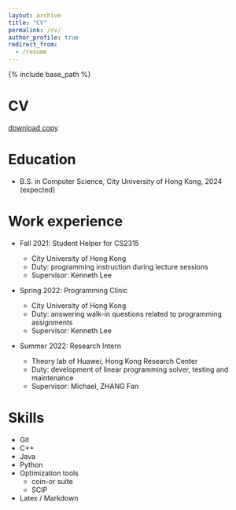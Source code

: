 ```yaml
---
layout: archive
title: "CV"
permalink: /cv/
author_profile: true
redirect_from:
  - /resume
---
```


{% include base_path %}

CV
======
[download copy](http://AharenDaisuki.github.io/files/CV_homepage.pdf)

Education
======
* B.S. in Computer Science, City University of Hong Kong, 2024 (expected)

<!--* M.S. in Jekyll, GitHub University, 2014
* Ph.D in Version Control Theory, GitHub University, 2018 (expected)-->

Work experience
======

* Fall 2021: Student Helper for CS2315
  * City University of Hong Kong
  * Duty: programming instruction during lecture sessions
  * Supervisor: Kenneth Lee

* Spring 2022: Programming Clinic
  * City University of Hong Kong
  * Duty: answering walk-in questions related to programming assignments
  * Supervisor: Kenneth Lee

* Summer 2022: Research Intern
  * Theory lab of Huawei, Hong Kong Research Center
  * Duty: development of linear programming solver, testing and maintenance
  * Supervisor: Michael, ZHANG Fan
  
Skills
======
* Git
* C++
* Java
* Python
* Optimization tools
  * coin-or suite
  * SCIP
* Latex / Markdown

<!---
Publications
======
  <ul>{% for post in site.publications %}
    {% include archive-single-cv.html %}
  {% endfor %}</ul>
  
Talks
======
  <ul>{% for post in site.talks %}
    {% include archive-single-talk-cv.html %}
  {% endfor %}</ul>
  
Teaching
======
  <ul>{% for post in site.teaching %}
    {% include archive-single-cv.html %}
  {% endfor %}</ul>
  
Service and leadership
======
* Currently signed in to 43 different slack teams--->
